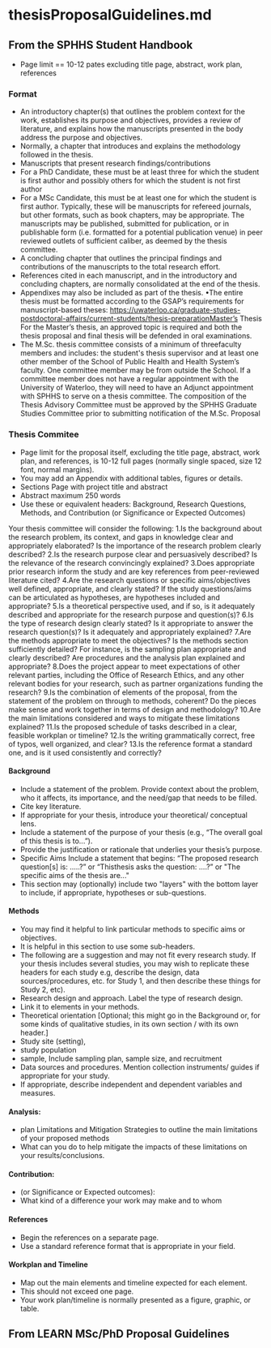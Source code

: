 # thesisProposalGuidelines.md

## From the SPHHS Student Handbook 

- Page limit == 10-12 pates excluding title page, abstract, work plan, references 

### Format
- An introductory chapter(s) that outlines the problem context for the work, establishes its purpose and objectives, provides a review of literature, and explains how the manuscripts presented in the body address the purpose and objectives.
- Normally, a chapter that introduces and explains the methodology followed in the thesis. 
- Manuscripts that present research findings/contributions
- For a PhD Candidate, these must be at least three for which the student is first author and possibly others for which the student is not first author
- For a MSc Candidate, this must be at least one for which the student is first author. Typically, these will be manuscripts for refereed journals, but other formats, such as book chapters, may be appropriate. The manuscripts may be published, submitted for publication, or in publishable form (i.e. formatted for a potential publication venue) in peer reviewed outlets of sufficient caliber, as deemed by the thesis committee. 
- A concluding chapter that outlines the principal findings and contributions of the manuscripts to the total research effort.
- References cited in each manuscript, and in the introductory and concluding chapters, are normally consolidated at the end of the thesis.
- Appendixes may also be included as part of the thesis. •The entire thesis must be formatted according to the GSAP’s requirements for manuscript-based theses: https://uwaterloo.ca/graduate-studies-postdoctoral-affairs/current-students/thesis-preparationMaster’s Thesis For the Master’s thesis, an approved topic is required and both the thesis proposal and final thesis will be defended in oral examinations. 
- The M.Sc. thesis committee consists of a minimum of threefaculty members and includes: the student's thesis supervisor and at least one other member of the School of Public Health and Health System’s faculty. One committee member may be from outside the School. If a committee member does not have a regular appointment with the University of Waterloo, they will need to have an Adjunct appointment with SPHHS to serve on a thesis committee. The composition of the Thesis Advisory Committee must be approved by the SPHHS Graduate Studies Committee prior to submitting notification of the M.Sc. Proposal

### Thesis Commitee 
- Page limit for the proposal itself, excluding the title page, abstract, work plan, and references, is 10-12 full pages (normally single spaced, size 12 font, normal margins).
- You may add an Appendix with additional tables, figures or details.
- Sections Page with project title and abstract
- Abstract maximum 250 words
- Use these or equivalent headers: Background, Research Questions, Methods, and Contribution (or Significance or Expected Outcomes)

Your thesis committee will consider the following:
1.Is the background about the research problem, its context, and gaps in knowledge clear and appropriately elaborated? Is the importance of the research problem clearly described?
2.Is the research purpose clear and persuasively described? Is the relevance of the research convincingly explained?
3.Does appropriate prior research inform the study and are key references from peer-reviewed literature cited? 
4.Are the research questions or specific aims/objectives well defined, appropriate, and clearly stated? If the study questions/aims can be articulated as hypotheses, are hypotheses included and appropriate?
5.Is a theoretical perspective used, and if so, is it adequately described and appropriate for the research purpose and question(s)?
6.Is the type of research design clearly stated? Is it appropriate to answer the research question(s)? Is it adequately and appropriately explained?
7.Are the methods appropriate to meet the objectives? Is the methods section sufficiently detailed? For instance, is the sampling plan appropriate and clearly described? Are procedures and the analysis plan explained and appropriate?
8.Does the project appear to meet expectations of other relevant parties, including the Office of Research Ethics, and any other relevant bodies for your research, such as partner organizations funding the research?
9.Is the combination of elements of the proposal, from the statement of the problem on through to methods, coherent? Do the pieces make sense and work together in terms of design and methodology?
10.Are the main limitations considered and ways to mitigate these limitations explained?
11.Is the proposed schedule of tasks described in a clear, feasible workplan or timeline?
12.Is the writing grammatically correct, free of typos, well organized, and clear?
13.Is the reference format a standard one, and is it used consistently and correctly?

#### Background 
- Include a statement of the problem. Provide context about the problem, who it affects, its importance, and the need/gap that needs to be filled. 
- Cite key literature. 
- If appropriate for your thesis, introduce your theoretical/ conceptual lens.
- Include a statement of the purpose of your thesis (e.g., “The overall goal of this thesis is to...”). 
- Provide the justification or rationale that underlies your thesis’s purpose. 
- Specific Aims Include a statement that begins: “The proposed research question[s] is: .....?” or “Thisthesis asks the question: ....?” or "The specific aims of the thesis are..." 
- This section may (optionally) include two "layers" with the bottom layer to include, if appropriate, hypotheses or sub-questions.

#### Methods
- You may find it helpful to link particular methods to specific aims or objectives.
- It is helpful in this section to use some sub-headers. 
- The following are a suggestion and may not fit every research study. If your thesis includes several studies, you may wish to replicate these headers for each study e.g, describe the design, data sources/procedures, etc. for Study 1, and then describe these things for Study 2, etc).
- Research design and approach. Label the type of research design. 
- Link it to elements in your methods.
- Theoretical orientation [Optional; this might go in the Background or, for some kinds of qualitative studies, in its own section / with its own header.]
- Study site (setting), 
- study population
- sample, Include sampling plan, sample size, and recruitment
- Data sources and procedures. Mention collection instruments/ guides if appropriate for your study. 
- If appropriate, describe independent and dependent variables and measures. 

#### Analysis: 
- plan Limitations and Mitigation Strategies to outline the main limitations of your proposed methods
- What can you do to help mitigate the impacts of these limitations on your results/conclusions.

#### Contribution:
- (or Significance or Expected outcomes): 
- What kind of a difference your work may make and to whom

#### References
- Begin the references on a separate page.
- Use a standard reference format that is appropriate in your field.

#### Workplan and Timeline
- Map out the main elements and timeline expected for each element. 
- This should not exceed one page. 
- Your work plan/timeline is normally presented as a figure, graphic, or table.  




## From LEARN MSc/PhD Proposal Guidelines 


